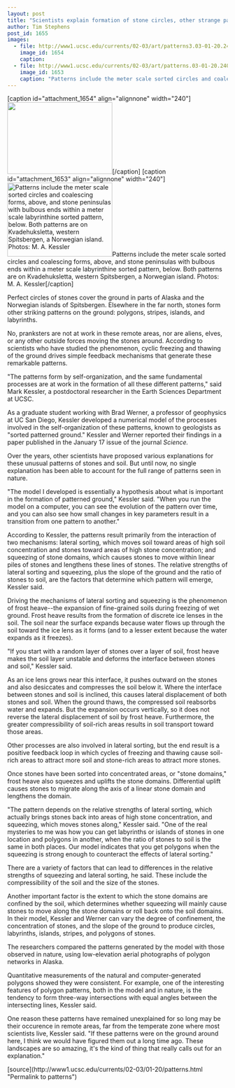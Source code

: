 ```yaml
---
layout: post
title: "Scientists explain formation of stone circles, other strange patterns in northern regions"
author: Tim Stephens
post_id: 1655
images:
  - file: http://www1.ucsc.edu/currents/02-03/art/patterns3.03-01-20.240.jpg
    image_id: 1654
    caption: 
  - file: http://www1.ucsc.edu/currents/02-03/art/patterns.03-01-20.240.jpg
    image_id: 1653
    caption: "Patterns include the meter scale sorted circles and coalescing forms, above, and stone peninsulas with bulbous ends within a meter scale labyrinthine sorted pattern, below. Both patterns are on Kvadehuksletta, western Spitsbergen, a Norwegian island. Photos: M. A. Kessler"
---
```


[caption id="attachment_1654" align="alignnone" width="240"]<a href="http://localhost/mysite/wp-content/uploads/2003/01/patterns3.03-01-20.240.jpg"><img class="size-full wp-image-1654" src="http://localhost/mysite/wp-content/uploads/2003/01/patterns3.03-01-20.240.jpg" alt="" width="240" height="164" /></a>[/caption]
[caption id="attachment_1653" align="alignnone" width="240"]<a href="http://localhost/mysite/wp-content/uploads/2003/01/patterns.03-01-20.240.jpg"><img class="size-full wp-image-1653" src="http://localhost/mysite/wp-content/uploads/2003/01/patterns.03-01-20.240.jpg" alt="Patterns include the meter scale sorted circles and coalescing forms, above, and stone peninsulas with bulbous ends within a meter scale labyrinthine sorted pattern, below. Both patterns are on Kvadehuksletta, western Spitsbergen, a Norwegian island. Photos: M. A. Kessler" width="240" height="169" /></a>Patterns include the meter scale sorted circles and coalescing forms, above, and stone peninsulas with bulbous ends within a meter scale labyrinthine sorted pattern, below. Both patterns are on Kvadehuksletta, western Spitsbergen, a Norwegian island. Photos: M. A. Kessler[/caption]
<p>
  Perfect circles of stones cover the ground in parts of Alaska and the Norwegian islands of Spitsbergen. Elsewhere in the far north, stones form other striking patterns on the ground: polygons, stripes, islands, and labyrinths.
</p>
<p>
  No, pranksters are not at work in these remote areas, nor are aliens, elves, or any other outside forces moving the stones around. According to scientists who have studied the phenomenon, cyclic freezing and thawing of the ground drives simple feedback mechanisms that generate these remarkable patterns.<br>
</p>
<p>
  "The patterns form by self-organization, and the same fundamental processes are at work in the formation of all these different patterns," said Mark Kessler, a postdoctoral researcher in the Earth Sciences Department at UCSC.<br>
</p>
<p>
  As a graduate student working with Brad Werner, a professor of geophysics at UC San Diego, Kessler developed a numerical model of the processes involved in the self-organization of these patterns, known to geologists as "sorted patterned ground." Kessler and Werner reported their findings in a paper published in the January 17 issue of the journal <i>Science.</i><br>
</p>
<p>
  Over the years, other scientists have proposed various explanations for these unusual patterns of stones and soil. But until now, no single explanation has been able to account for the full range of patterns seen in nature.<br>
</p>
<p>
  "The model I developed is essentially a hypothesis about what is important in the formation of patterned ground," Kessler said. "When you run the model on a computer, you can see the evolution of the pattern over time, and you can also see how small changes in key parameters result in a transition from one pattern to another."<br>
</p>
<p>
  According to Kessler, the patterns result primarily from the interaction of two mechanisms: lateral sorting, which moves soil toward areas of high soil concentration and stones toward areas of high stone concentration; and squeezing of stone domains, which causes stones to move within linear piles of stones and lengthens these lines of stones. The relative strengths of lateral sorting and squeezing, plus the slope of the ground and the ratio of stones to soil, are the factors that determine which pattern will emerge, Kessler said.<br>
</p>
<p>
  Driving the mechanisms of lateral sorting and squeezing is the phenomenon of frost heave--the expansion of fine-grained soils during freezing of wet ground. Frost heave results from the formation of discrete ice lenses in the soil. The soil near the surface expands because water flows up through the soil toward the ice lens as it forms (and to a lesser extent because the water expands as it freezes).<br>
</p>
<p>
  "If you start with a random layer of stones over a layer of soil, frost heave makes the soil layer unstable and deforms the interface between stones and soil," Kessler said.<br>
</p>
<p>
  As an ice lens grows near this interface, it pushes outward on the stones and also desiccates and compresses the soil below it. Where the interface between stones and soil is inclined, this causes lateral displacement of both stones and soil. When the ground thaws, the compressed soil reabsorbs water and expands. But the expansion occurs vertically, so it does not reverse the lateral displacement of soil by frost heave. Furthermore, the greater compressibility of soil-rich areas results in soil transport toward those areas.<br>
</p>
<p>
  Other processes are also involved in lateral sorting, but the end result is a positive feedback loop in which cycles of freezing and thawing cause soil-rich areas to attract more soil and stone-rich areas to attract more stones.<br>
</p>
<p>
  Once stones have been sorted into concentrated areas, or "stone domains," frost heave also squeezes and uplifts the stone domains. Differential uplift causes stones to migrate along the axis of a linear stone domain and lengthens the domain.<br>
</p>
<p>
  "The pattern depends on the relative strengths of lateral sorting, which actually brings stones back into areas of high stone concentration, and squeezing, which moves stones along," Kessler said. "One of the real mysteries to me was how you can get labyrinths or islands of stones in one location and polygons in another, when the ratio of stones to soil is the same in both places. Our model indicates that you get polygons when the squeezing is strong enough to counteract the effects of lateral sorting."<br>
</p>
<p>
  There are a variety of factors that can lead to differences in the relative strengths of squeezing and lateral sorting, he said. These include the compressibility of the soil and the size of the stones.<br>
</p>
<p>
  Another important factor is the extent to which the stone domains are confined by the soil, which determines whether squeezing will mainly cause stones to move along the stone domains or roll back onto the soil domains. In their model, Kessler and Werner can vary the degree of confinement, the concentration of stones, and the slope of the ground to produce circles, labyrinths, islands, stripes, and polygons of stones.<br>
</p>
<p>
  The researchers compared the patterns generated by the model with those observed in nature, using low-elevation aerial photographs of polygon networks in Alaska.
</p>
<p>
  Quantitative measurements of the natural and computer-generated polygons showed they were consistent. For example, one of the interesting features of polygon patterns, both in the model and in nature, is the tendency to form three-way intersections with equal angles between the intersecting lines, Kessler said.<br>
</p>
<p>
  One reason these patterns have remained unexplained for so long may be their occurence in remote areas, far from the temperate zone where most scientists live, Kessler said. "If these patterns were on the ground around here, I think we would have figured them out a long time ago. These landscapes are so amazing, it's the kind of thing that really calls out for an explanation."<br>
</p>
[source](http://www1.ucsc.edu/currents/02-03/01-20/patterns.html "Permalink to patterns")
